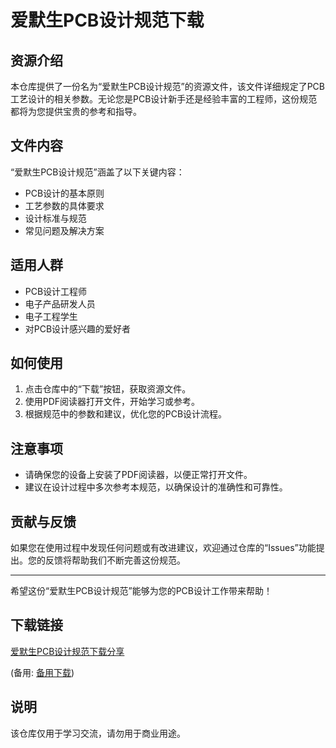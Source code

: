 # 爱默生PCB设计规范下载

## 资源介绍

本仓库提供了一份名为“爱默生PCB设计规范”的资源文件，该文件详细规定了PCB工艺设计的相关参数。无论您是PCB设计新手还是经验丰富的工程师，这份规范都将为您提供宝贵的参考和指导。

## 文件内容

“爱默生PCB设计规范”涵盖了以下关键内容：

- PCB设计的基本原则
- 工艺参数的具体要求
- 设计标准与规范
- 常见问题及解决方案

## 适用人群

- PCB设计工程师
- 电子产品研发人员
- 电子工程学生
- 对PCB设计感兴趣的爱好者

## 如何使用

1. 点击仓库中的“下载”按钮，获取资源文件。
2. 使用PDF阅读器打开文件，开始学习或参考。
3. 根据规范中的参数和建议，优化您的PCB设计流程。

## 注意事项

- 请确保您的设备上安装了PDF阅读器，以便正常打开文件。
- 建议在设计过程中多次参考本规范，以确保设计的准确性和可靠性。

## 贡献与反馈

如果您在使用过程中发现任何问题或有改进建议，欢迎通过仓库的“Issues”功能提出。您的反馈将帮助我们不断完善这份规范。

---

希望这份“爱默生PCB设计规范”能够为您的PCB设计工作带来帮助！

## 下载链接
[爱默生PCB设计规范下载分享](https://pan.quark.cn/s/fbc4aef8f9e6) 

(备用: [备用下载](https://pan.baidu.com/s/1aF5ZoPZ8DuyF0F14hISsvg?pwd=1234))

## 说明

该仓库仅用于学习交流，请勿用于商业用途。
